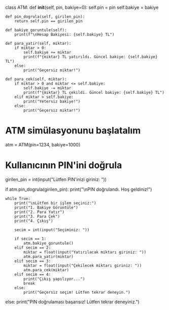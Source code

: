 class ATM:
    def __init__(self, pin, bakiye=0):
        self.pin = pin
        self.bakiye = bakiye

    def pin_dogrula(self, girilen_pin):
        return self.pin == girilen_pin

    def bakiye_goruntule(self):
        print(f"\nHesap Bakiyesi: {self.bakiye} TL")

    def para_yatir(self, miktar):
        if miktar > 0:
            self.bakiye += miktar
            print(f"{miktar} TL yatırıldı. Güncel bakiye: {self.bakiye} TL")
        else:
            print("Geçersiz miktar!")

    def para_cek(self, miktar):
        if miktar > 0 and miktar <= self.bakiye:
            self.bakiye -= miktar
            print(f"{miktar} TL çekildi. Güncel bakiye: {self.bakiye} TL")
        elif miktar > self.bakiye:
            print("Yetersiz bakiye!")
        else:
            print("Geçersiz miktar!")


# ATM simülasyonunu başlatalım
atm = ATM(pin=1234, bakiye=1000)

# Kullanıcının PIN'ini doğrula
girilen_pin = int(input("Lütfen PIN'inizi giriniz: "))

if atm.pin_dogrula(girilen_pin):
    print("\nPIN doğrulandı. Hoş geldiniz!")
    
    while True:
        print("\nLütfen bir işlem seçiniz:")
        print("1. Bakiye Görüntüle")
        print("2. Para Yatır")
        print("3. Para Çek")
        print("4. Çıkış")
        
        secim = int(input("Seçiminiz: "))

        if secim == 1:
            atm.bakiye_goruntule()
        elif secim == 2:
            miktar = float(input("Yatırılacak miktarı giriniz: "))
            atm.para_yatir(miktar)
        elif secim == 3:
            miktar = float(input("Çekilecek miktarı giriniz: "))
            atm.para_cek(miktar)
        elif secim == 4:
            print("Çıkış yapılıyor...")
            break
        else:
            print("Geçersiz seçim! Lütfen tekrar deneyin.")
else:
    print("PIN doğrulaması başarısız! Lütfen tekrar deneyiniz.")
